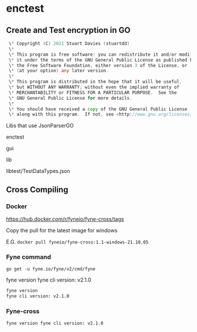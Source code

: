 # enctest

## Create and Test encryption in GO



```go
 \* Copyright (C) 2021 Stuart Davies (stuartdd)
 \*
 \* This program is free software: you can redistribute it and/or modify
 \* it under the terms of the GNU General Public License as published by
 \* the Free Software Foundation, either version 3 of the License, or
 \* (at your option) any later version.
 \*
 \* This program is distributed in the hope that it will be useful,
 \* but WITHOUT ANY WARRANTY; without even the implied warranty of
 \* MERCHANTABILITY or FITNESS FOR A PARTICULAR PURPOSE.  See the
 \* GNU General Public License for more details.
 \*
 \* You should have received a copy of the GNU General Public License
 \* along with this program.  If not, see <http://www.gnu.org/licenses/>.
```

 

Libs that use JsonParserGO

enctest

gui

lib

libtest/TestDataTypes.json

## Cross Compiling

### Docker

https://hub.docker.com/r/fyneio/fyne-cross/tags

Copy the pull for the latest image for windows

E.G. ```docker pull fyneio/fyne-cross:1.1-windows-21.10.05```

### Fyne command

```go get -u fyne.io/fyne/v2/cmd/fyne```

fyne version fyne cli version: v2.1.0

```bash
fyne version 
fyne cli version: v2.1.0
```

### Fyne-cross

```bash
fyne version fyne cli version: v2.1.0
```













